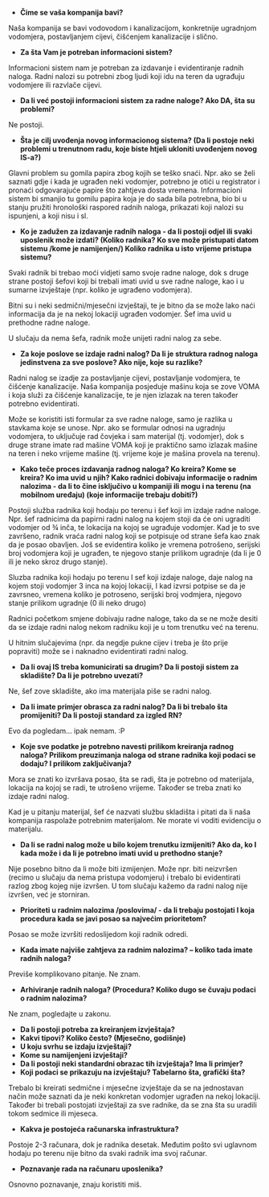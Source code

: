 * **Čime se vaša kompanija bavi?**

Naša kompanija se bavi vodovodom i kanalizacijom, konkretnije ugradnjom vodomjera, postavljanjem cijevi, čišćenjem kanalizacije i slično.

* **Za šta Vam je potreban informacioni sistem?**

Informacioni sistem nam je potreban za izdavanje i evidentiranje radnih naloga. Radni nalozi su potrebni zbog ljudi koji idu na teren da ugrađuju vodomjere ili razvlače cijevi.

* **Da li već postoji informacioni sistem za radne naloge? Ako DA, šta su problemi?**

Ne postoji.

* **Šta je cilj uvođenja novog informacionog sistema? (Da li postoje neki problemi u trenutnom radu, koje biste htjeli ukloniti uvođenjem novog IS-a?)**

Glavni problem su gomila papira zbog kojih se teško snaći. Npr. ako se želi saznati gdje i kada je ugrađen neki vodomjer, potrebno je otići u registrator i pronaći odgovarajuće papire što zahtjeva dosta vremena. Informacioni sistem bi smanjio tu gomilu papira koja je do sada bila potrebna, bio bi u stanju pružiti hronološki raspored radnih naloga, prikazati koji nalozi su ispunjeni, a koji nisu i sl.

* **Ko je zadužen za izdavanje radnih naloga - da li postoji odjel ili svaki uposlenik može izdati? (Koliko radnika? Ko sve može pristupati datom sistemu /kome je namijenjen/) Koliko radnika u isto vrijeme pristupa sistemu?**

Svaki radnik bi trebao moći vidjeti samo svoje radne naloge, dok s druge strane postoji šefovi koji bi trebali imati uvid u sve radne naloge, kao i u sumarne izvještaje (npr. koliko je ugrađeno vodomjera).

Bitni su i neki sedmični/mjesečni izvještaji, te je bitno da se može lako naći informacija da je na nekoj lokaciji ugrađen vodomjer. Šef ima uvid u prethodne radne naloge.

U slučaju da nema šefa, radnik može unijeti radni nalog za sebe.

* **Za koje poslove se izdaje radni nalog? Da li je struktura radnog naloga jedinstvena za sve poslove? Ako nije, koje su razlike?**

Radni nalog se izadje za postavljanje cijevi, postavljanje vodomjera, te čišćenje kanalizacije. Naša kompanija posjeduje mašinu koja se zove VOMA i koja služi za čišćenje kanalizacije, te je njen izlazak na teren također potrebno evidentirati.

Može se koristiti isti formular za sve radne naloge, samo je razlika u stavkama koje se unose. Npr. ako se formular odnosi na ugradnju vodomjera, to uključuje rad čovjeka i sam materijal (tj. vodomjer), dok s druge strane imate rad mašine VOMA koji je praktično samo izlazak mašine na teren i neko vrijeme mašine (tj. vrijeme koje je mašina provela na terenu).

* **Kako teče proces izdavanja radnog naloga? Ko kreira? Kome se kreira? Ko ima uvid u njih? Kako radnici dobivaju informacije o radnim nalozima - da li to čine isključivo u kompaniji ili mogu i na terenu (na mobilnom uređaju) (koje informacije trebaju dobiti?)**

Postoji služba radnika koji hodaju po terenu i šef koji im izdaje radne naloge. Npr. šef radnicima da papirni radni nalog na kojem stoji da će oni ugraditi vodomjer od ¾ inča, te lokacija na kojoj se ugrađuje vodomjer. Kad je to sve završeno, radnik vraća radni nalog koji se potpisuje od strane šefa kao znak da je posao obavljen. Još se evidentira koliko je vremena potrošeno, serijski broj vodomjera koji je ugrađen, te njegovo stanje prilikom ugradnje (da li je 0 ili je neko skroz drugo stanje).

Sluzba radnika koji hodaju po terenu I sef koji izdaje naloge, daje nalog na kojem stoji vodomjer 3 inca na kojoj lokaciji, I kad izvrsi potpise se da je zavrsneo, vremena koliko je potroseno, serijski broj vodmjera, njegovo stanje prilikom ugradnje (0 ili neko drugo)

Radnici početkom smjene dobivaju radne naloge, tako da se ne može desiti da se izdaje radni nalog nekom radniku koji je u tom trenutku već na terenu.

U hitnim slučajevima (npr. da negdje pukne cijev i treba je što prije popraviti) može se i naknadno evidentirati radni nalog.

* **Da li ovaj IS treba komunicirati sa drugim? Da li postoji sistem za skladište? Da li je potrebno uvezati?**

Ne, šef zove skladište, ako ima materijala piše se radni nalog.

* **Da li imate primjer obrasca za radni nalog? Da li bi trebalo šta promijeniti? Da li postoji standard za izgled RN?**

Evo da pogledam… ipak nemam. :P

* **Koje sve podatke je potrebno navesti prilikom kreiranja radnog naloga? Prilikom preuzimanja naloga od strane radnika koji podaci se dodaju? I prilikom zaključivanja?**

Mora se znati ko izvršava posao, šta se radi, šta je potrebno od materijala, lokacija na kojoj se radi, te utrošeno vrijeme. Također se treba znati ko izdaje radni nalog.

Kad je u pitanju materijal, šef će nazvati službu skladišta i pitati da li naša kompanija raspolaže potrebnim materijalom. Ne morate vi voditi evidenciju o materijalu.


* **Da li se radni nalog može u bilo kojem trenutku izmijeniti? Ako da, ko I kada može i da li je potrebno imati uvid u prethodno stanje?**

Nije posebno bitno da li može biti izmijenjen. Može npr. biti neizvršen (recimo u slučaju da nema pristupa vodomjeru) i trebalo bi evidentirati razlog zbog kojeg nije izvršen. U tom slučaju kažemo da radni nalog nije izvršen, već je storniran.

* **Prioriteti u radnim nalozima /poslovima/ - da li trebaju postojati I koja procedura kada se javi posao sa najvećim prioritetom?**

Posao se može izvršiti redoslijedom koji radnik odredi.

* **Kada imate najviše zahtjeva za radnim nalozima? – koliko tada imate radnih naloga?**

Previše komplikovano pitanje. Ne znam.

* **Arhiviranje radnih naloga? (Procedura? Koliko dugo se čuvaju podaci o radnim nalozima?**

Ne znam, pogledajte u zakonu.

* **Da li postoji potreba za kreiranjem izvještaja?**
* **Kakvi tipovi? Koliko često? (Mjesečno, godišnje)**
* **U koju svrhu se izdaju izvještaji?**
* **Kome su namijenjeni izvještaji?**
* **Da li postoji neki standardni obrazac tih izvještaja? Ima li primjer?**
* **Koji podaci se prikazuju na izvještaju? Tabelarno šta, grafički šta?**

Trebalo bi kreirati sedmične i mjesečne izvještaje da se na jednostavan način može saznati da je neki konkretan vodomjer ugrađen na nekoj lokaciji. Također bi trebali postojati izvještaji za sve radnike, da se zna šta su uradili tokom sedmice ili mjeseca.

* **Kakva je postojeća računarska infrastruktura?**

Postoje 2-3 računara, dok je radnika desetak. Međutim pošto svi uglavnom hodaju po terenu nije bitno da svaki radnik ima svoj računar.

* **Poznavanje rada na računaru uposlenika?**
	
Osnovno poznavanje, znaju koristiti miš.